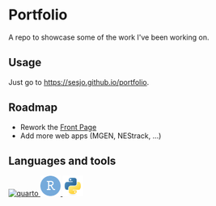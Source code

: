 # Portfolio

A repo to showcase some of the work I've been working on.

## Usage

Just go to https://sesjo.github.io/portfolio.

## Roadmap

* Rework the [Front Page](https://github.com/SESjo/portfolio/blob/main/index.qmd)
* Add more web apps (MGEN, NEStrack, ...)

## Languages and tools

<p align="left"> <a href="https://www.docker.com/" target="_blank" rel="noreferrer"> <img src="https://avatars.githubusercontent.com/u/67437475?s=200&v=4" alt="quarto" width="40" height="40"/> </a>  <a href="https://posit.co/products/open-source/rstudio/" target="_blank" rel="noreferrer"> <img src="https://github.com/devicons/devicon/blob/master/icons/rstudio/rstudio-original.svg" alt="Rstudio" width="40" height="40"/> </a>  <a href="https://www.python.org" target="_blank" rel="noreferrer"> <img src="https://raw.githubusercontent.com/devicons/devicon/master/icons/python/python-original.svg" alt="python" width="40" height="40"/> </a></p>
